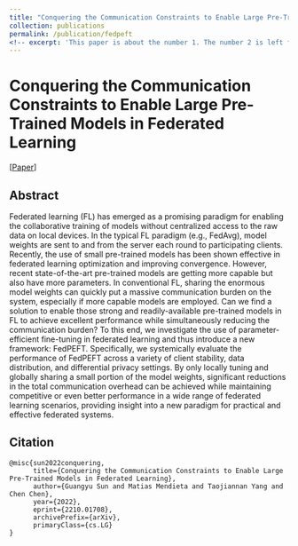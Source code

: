 ```yaml
---
title: "Conquering the Communication Constraints to Enable Large Pre-Trained Models in Federated Learning"
collection: publications
permalink: /publication/fedpeft
<!-- excerpt: 'This paper is about the number 1. The number 2 is left for future work.' -->
---
```

# Conquering the Communication Constraints to Enable Large Pre-Trained Models in Federated Learning

[[Paper](https://arxiv.org/pdf/2210.01708.pdf)]


## Abstract
Federated learning (FL) has emerged as a promising paradigm for enabling the collaborative training of models without centralized access to the raw data on local devices. In the typical FL paradigm (e.g., FedAvg), model weights are sent to and from the server each round to participating clients. 
Recently, the use of small pre-trained models has been shown effective in federated learning optimization and improving convergence.
However, recent state-of-the-art pre-trained models are getting more capable but also have more parameters.
In conventional FL, sharing the enormous model weights can quickly put a massive communication burden on the system, especially if more capable models are employed. 
Can we find a solution to enable those strong and readily-available pre-trained models in FL to achieve excellent performance while simultaneously reducing the communication burden?
To this end, we investigate the use of parameter-efficient fine-tuning in federated learning and thus introduce a new framework: FedPEFT. Specifically, we systemically evaluate the performance of FedPEFT across a variety of client stability, data distribution, and differential privacy settings. By only locally tuning and globally sharing a small portion of the model weights, significant reductions in the total communication overhead can be achieved while maintaining competitive or even better performance in a wide range of federated learning scenarios, providing insight into a new paradigm for practical and effective federated systems.

## Citation
```
@misc{sun2022conquering,
      title={Conquering the Communication Constraints to Enable Large Pre-Trained Models in Federated Learning}, 
      author={Guangyu Sun and Matias Mendieta and Taojiannan Yang and Chen Chen},
      year={2022},
      eprint={2210.01708},
      archivePrefix={arXiv},
      primaryClass={cs.LG}
}
  ```